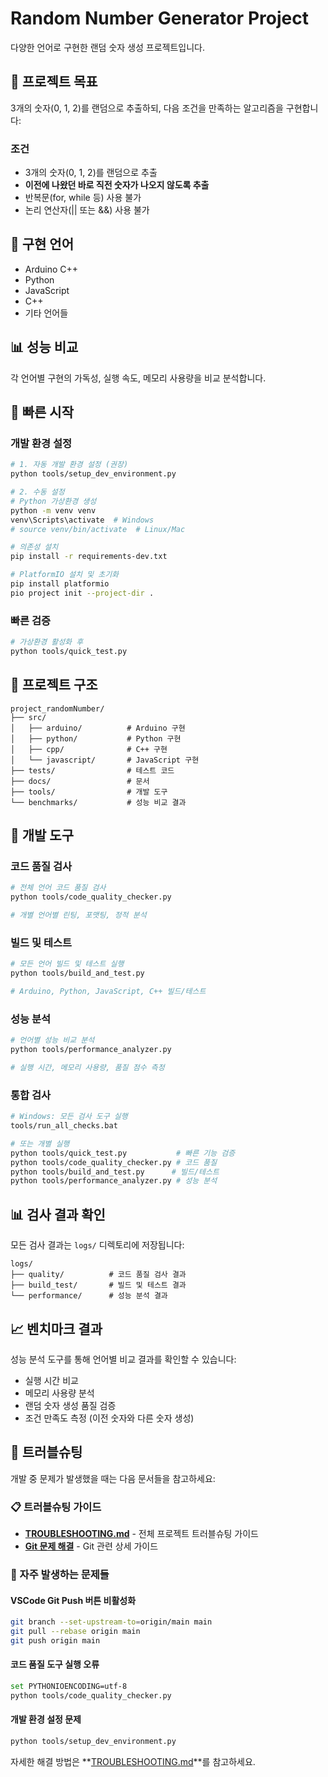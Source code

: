 # Random Number Generator Project

다양한 언어로 구현한 랜덤 숫자 생성 프로젝트입니다.

## 🎯 프로젝트 목표

3개의 숫자(0, 1, 2)를 랜덤으로 추출하되, 다음 조건을 만족하는 알고리즘을 구현합니다:

### 조건
- 3개의 숫자(0, 1, 2)를 랜덤으로 추출
- **이전에 나왔던 바로 직전 숫자가 나오지 않도록 추출**
- 반복문(for, while 등) 사용 불가
- 논리 연산자(|| 또는 &&) 사용 불가

## 🔧 구현 언어
- Arduino C++
- Python
- JavaScript
- C++
- 기타 언어들

## 📊 성능 비교
각 언어별 구현의 가독성, 실행 속도, 메모리 사용량을 비교 분석합니다.

## 🚀 빠른 시작

### 개발 환경 설정
```bash
# 1. 자동 개발 환경 설정 (권장)
python tools/setup_dev_environment.py

# 2. 수동 설정
# Python 가상환경 생성
python -m venv venv
venv\Scripts\activate  # Windows
# source venv/bin/activate  # Linux/Mac

# 의존성 설치
pip install -r requirements-dev.txt

# PlatformIO 설치 및 초기화
pip install platformio
pio project init --project-dir .
```

### 빠른 검증
```bash
# 가상환경 활성화 후
python tools/quick_test.py
```

## 📁 프로젝트 구조
```
project_randomNumber/
├── src/
│   ├── arduino/          # Arduino 구현
│   ├── python/           # Python 구현  
│   ├── cpp/              # C++ 구현
│   └── javascript/       # JavaScript 구현
├── tests/                # 테스트 코드
├── docs/                 # 문서
├── tools/                # 개발 도구
└── benchmarks/           # 성능 비교 결과
```

## 🔧 개발 도구

### 코드 품질 검사
```bash
# 전체 언어 코드 품질 검사
python tools/code_quality_checker.py

# 개별 언어별 린팅, 포맷팅, 정적 분석
```

### 빌드 및 테스트
```bash
# 모든 언어 빌드 및 테스트 실행
python tools/build_and_test.py

# Arduino, Python, JavaScript, C++ 빌드/테스트
```

### 성능 분석
```bash
# 언어별 성능 비교 분석
python tools/performance_analyzer.py

# 실행 시간, 메모리 사용량, 품질 점수 측정
```

### 통합 검사
```bash
# Windows: 모든 검사 도구 실행
tools/run_all_checks.bat

# 또는 개별 실행
python tools/quick_test.py           # 빠른 기능 검증
python tools/code_quality_checker.py # 코드 품질
python tools/build_and_test.py      # 빌드/테스트
python tools/performance_analyzer.py # 성능 분석
```

## 📊 검사 결과 확인

모든 검사 결과는 `logs/` 디렉토리에 저장됩니다:

```
logs/
├── quality/          # 코드 품질 검사 결과
├── build_test/       # 빌드 및 테스트 결과  
└── performance/      # 성능 분석 결과
```

## 📈 벤치마크 결과
성능 분석 도구를 통해 언어별 비교 결과를 확인할 수 있습니다:
- 실행 시간 비교
- 메모리 사용량 분석
- 랜덤 숫자 생성 품질 검증
- 조건 만족도 측정 (이전 숫자와 다른 숫자 생성)

## 🔧 트러블슈팅

개발 중 문제가 발생했을 때는 다음 문서들을 참고하세요:

### 📋 트러블슈팅 가이드
- **[TROUBLESHOOTING.md](./TROUBLESHOOTING.md)** - 전체 프로젝트 트러블슈팅 가이드
- **[Git 문제 해결](./docs/GIT_TROUBLESHOOTING.md)** - Git 관련 상세 가이드

### 🚨 자주 발생하는 문제들

#### VSCode Git Push 버튼 비활성화
```bash
git branch --set-upstream-to=origin/main main
git pull --rebase origin main
git push origin main
```

#### 코드 품질 도구 실행 오류
```bash
set PYTHONIOENCODING=utf-8
python tools/code_quality_checker.py
```

#### 개발 환경 설정 문제
```bash
python tools/setup_dev_environment.py
```

자세한 해결 방법은 **[TROUBLESHOOTING.md](./TROUBLESHOOTING.md)**를 참고하세요.